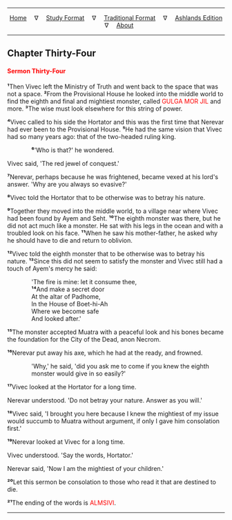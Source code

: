
---

<!--- Jekyll Page Links -->

<center>
<a href="../../../index.html">Home</a>
&emsp;&nabla;&emsp;
<a href="../../index-study.html">Study Format</a>
&emsp;&nabla;&emsp;
<a href="../../index-traditional.html">Traditional Format</a>
&emsp;&nabla;&emsp;
<a href="../../index-ashlands.html">Ashlands Edition</a>
&emsp;&nabla;&emsp;
<a href="../../../about.html">About</a>
</center>

<!--- Markdown Body Below: -->

---

## Chapter Thirty-Four

#### <span style="color:red">Sermon Thirty-Four</span>

<b>&sup1;</b>Then Vivec left the Ministry of Truth and went back to the space that was not a space.
<b>&sup2;</b>From the Provisional House he looked into the middle world to find the eighth and final and mightiest monster, called
<span style="color:red">GULGA MOR JIL</span>
and more.
<b>&sup3;</b>The wise must look elsewhere for this string of power.

<b>&#8308;</b>Vivec called to his side the Hortator and this was the first time that Nerevar had ever been to the Provisional House.
<b>&#8309;</b>He had the same vision that Vivec had so many years ago: that of the two-headed ruling king.

<span style="display:inline-block;padding-left:4em"><b>&#8310;</b>'Who is that?' he wondered.</span>

Vivec said, 'The red jewel of conquest.'

<b>&#8311;</b>Nerevar, perhaps because he was frightened, became vexed at his lord's answer. 'Why are you always so evasive?'

<b>&#8312;</b>Vivec told the Hortator that to be otherwise was to betray his nature.

<b>&#8313;</b>Together they moved into the middle world, to a village near where Vivec had been found by Ayem and Seht.
<b>&sup1;&#8304;</b>The eighth monster was there, but he did not act much like a monster. He sat with his legs in the ocean and with a troubled look on his face.
<b>&sup1;&sup1;</b>When he saw his mother-father, he asked why he should have to die and return to oblivion.

<b>&sup1;&sup2;</b>Vivec told the eighth monster that to be otherwise was to betray his nature.
<b>&sup1;&sup3;</b>Since this did not seem to satisfy the monster and Vivec still had a touch of Ayem's mercy he said:

<span style="display:inline-block;padding-left:4em">'The fire is mine: let it consume thee,</span>\
<span style="display:inline-block;padding-left:4em"><b>&sup1;&#8308;</b>And make a secret door</span>\
<span style="display:inline-block;padding-left:4em">At the altar of Padhome,</span>\
<span style="display:inline-block;padding-left:4em">In the House of Boet-hi-Ah</span>\
<span style="display:inline-block;padding-left:4em">Where we become safe</span>\
<span style="display:inline-block;padding-left:4em">And looked after.'</span>

<b>&sup1;&#8309;</b>The monster accepted Muatra with a peaceful look and his bones became the foundation for the City of the Dead, anon Necrom.

<b>&sup1;&#8310;</b>Nerevar put away his axe, which he had at the ready, and frowned.

<span style="display:inline-block;padding-left:4em">'Why,' he said, 'did you ask me to come if you knew the eighth monster would give in so easily?'</span>

<b>&sup1;&#8311;</b>Vivec looked at the Hortator for a long time.

Nerevar understood. 'Do not betray your nature. Answer as you will.'

<b>&sup1;&#8312;</b>Vivec said, 'I brought you here because I knew the mightiest of my issue would succumb to Muatra without argument, if only I gave him consolation first.'

<b>&sup1;&#8313;</b>Nerevar looked at Vivec for a long time.

Vivec understood. 'Say the words, Hortator.'

Nerevar said, 'Now I am the mightiest of your children.'

<b>&sup2;&#8304;</b>Let this sermon be consolation to those who read it that are destined to die.

<b>&sup2;&sup1;</b>The ending of the words is
<span style="color:red">ALMSIVI</span>.

---
